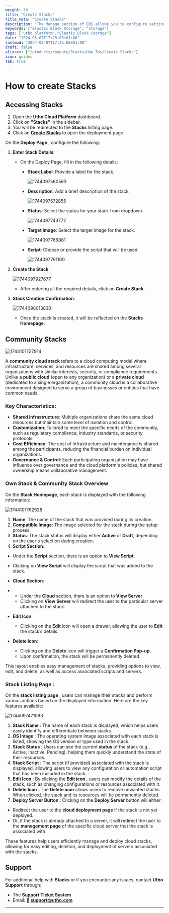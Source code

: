```yaml
---
weight: 30
title: "Create Stacks"
title_meta: "Create Stacks"
description: "The Manage section of EBS allows you to configure settings, resize volumes, attach or detach them from instances, and destroy volumes when no longer needed."
keywords: ["Elastic Block Storage", "storage"]
tags: ["utho platform","Elastic Block Storage"]
date: "2024-03-07T17:25:05+01:00"
lastmod: "2024-03-07T17:25:05+01:00"
draft: false 
aliases: ["/products/compute/Stacks/How Tos/Create Stacks"]
icon: guides
tab: true
---
```

# **How to create Stacks**

## **Accessing Stacks**

1. Open the **Utho Cloud Platform** dashboard.
2. Click on **"Stacks"** in the sidebar.
3. You will be redirected to the **Stacks** listing page.
4. Click on **[Create Stacks](https://console.utho.com/Stacks/deploy ".")** to open the deployment page.

On the  **Deploy Page** , configure the following:

1. **Enter Stack Details**:

   - On the Deploy Page, fill in the following details:
     - **Stack Label**: Provide a label for the stack.

       ![1744097560563](image/index/1744097560563.png)
     - **Description**: Add a brief description of the stack.

       ![1744097572855](image/index/1744097572855.png)
     - **Status**: Select the status for your stack from dropdown.

       ![1744097743772](image/index/1744097743772.png)
     - **Target Image**: Select the target image for the stack.

       ![1744097766861](image/index/1744097766861.png)
     - **Script**: Choose or provide the script that will be used.

       ![1744097791100](image/index/1744097791100.png)
2. **Create the Stack**:

   ![1744097927677](image/index/1744097927677.png)

   - After entering all the required details, click on **Create Stack.**
3. **Stack Creation Confirmation**:

   ![1744098013830](image/index/1744098013830.png)

   - Once the stack is created, it will be reflected on the **Stacks Homepage**.

## Community Stacks

![1744101727914](image/index/1744101727914.png)

A **community cloud stack** refers to a cloud computing model where infrastructure, services, and resources are shared among several organizations with similar interests, security, or compliance requirements. Unlike a **public cloud** (open to any organization) or a **private cloud** (dedicated to a single organization), a community cloud is a collaborative environment designed to serve a group of businesses or entities that have common needs.

### Key Characteristics:

- **Shared Infrastructure**: Multiple organizations share the same cloud resources but maintain some level of isolation and control.
- **Customization**: Tailored to meet the specific needs of the community, such as regulatory compliance, industry standards, or security protocols.
- **Cost Efficiency**: The cost of infrastructure and maintenance is shared among the participants, reducing the financial burden on individual organizations.
- **Governance & Control**: Each participating organization may have influence over governance and the cloud platform's policies, but shared ownership means collaborative management.

### Own Stack & Community Stack Overview

On the **Stack Homepage**, each stack is displayed with the following information:

![1744101762928](image/index/1744101762928.png)

1. **Name**: The name of the stack that was provided during its creation.
2. **Compatible Image**: The image selected for the stack during the setup process.
3. **Status**: The stack status will display either **Active** or **Draft**, depending on the user's selection during creation.
4. **Script Section**:

- Under the **Script** section, there is an option to **View Script**.
- Clicking on **View Script** will display the script that was added to the stack.
- **Cloud Section**:
- - Under the **Cloud** section, there is an option to **View Server**.
  - Clicking on **View Server** will redirect the user to the particular server attached to the stack.
- **Edit Icon**:

  - Clicking on the **Edit** icon will open a drawer, allowing the user to **Edit** the stack’s details.
- **Delete Icon**:

  - Clicking on the **Delete** icon will trigger a **Confirmation Pop-up**.
  - Upon confirmation, the stack will be permanently deleted.

This layout enables easy management of stacks, providing options to view, edit, and delete, as well as access associated scripts and servers.

### **Stack Listing Page :**

On the  **stack listing page** , users can manage their stacks and perform various actions based on the displayed information. Here are the key features available:

![1744097471093](image/index/1744097471093.png)

1. **Stack Name** : The name of each stack is displayed, which helps users easily identify and differentiate between stacks.
2. **OS Image** : The operating system image associated with each stack is listed, showing the OS version or type used in the stack.
3. **Stack Status** : Users can see the current **status** of the stack (e.g., Active, Inactive, Pending), helping them quickly understand the state of their resources.
4. **Stack Script** : The script (if provided) associated with the stack is displayed, allowing users to view any configuration or automation script that has been included in the stack.
5. **Edit Icon** : By clicking the  **Edit icon** , users can modify the details of the stack, such as changing configurations or resources associated with it.
6. **Delete Icon** : The **Delete icon** allows users to remove unwanted stacks. When clicked, the stack and its resources will be permanently deleted.
7. **Deploy Server Button** : Clicking on the **Deploy Server** button will either:

* Redirect the user to the **cloud deployment page** if the stack is not yet deployed.
* Or, if the stack is already attached to a server, it will redirect the user to the **management page** of the specific cloud server that the stack is associated with.

These features help users efficiently manage and deploy cloud stacks, allowing for easy editing, deletion, and deployment of servers associated with the stacks.

## Support

For additional help with **Stacks** or if you encounter any issues, contact **Utho Support** through:

- The **Support Ticket System**
- Email: 📩 **[support@utho.com](support@utho.com)**

---
